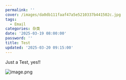 ```yaml
---
permalink: ''
cover: /images/da0db111faaf47a5e5210337b441502c.jpg
tags:
  - Email
categories: 杂类
date: '2025-03-19 08:00:00'
password: ''
title: Test
updated: '2025-03-20 09:15:00'
---
```


Just a Test, yes!!


![image.png](/images/4b0c5fb888a07ec615fa6ca8e7a4c0c3.png)

